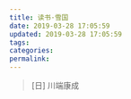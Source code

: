 ```yaml
---
title: 读书·雪国
date: 2019-03-28 17:05:59
updated: 2019-03-28 17:05:59
tags:
categories:
permalink:
---
```


> [日] 川端康成